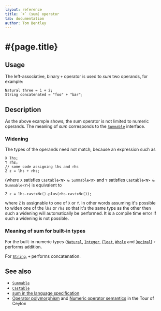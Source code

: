 ```yaml
---
layout: reference
title: `+` (sum) operator
tab: documentation
author: Tom Bentley
---
```


# #{page.title}

## Usage 

The left-associative, binary `+` operator is used to *sum* two operands, for 
example:

<!-- lang: ceylon -->

    Natural three = 1 + 2;
    String concatenated = "foo" + "bar";

## Description

As the above example shows, the sum operator is not limited to numeric 
operands. The meaning of *sum* corresponds to the 
[`Summable`](../../ceylon.language/Summable) interface. 

### Widening

The types of the operands need not match, because an expression such as 

<!-- lang: ceylon -->

    X lhs;
    Y rhs;
    // some code assigning lhs and rhs
    Z z = lhs + rhs;

(where `X` satisfies `Castable<N> & Summable<X>` and `Y` 
satisfies `Castable<N> & Summable<Y>`) is equivalent to 

<!-- lang: ceylon -->

    Z z = lhs.cast<N>().plus(rhs.cast<N>());

where `Z` is assignable to one of `X` or `Y`. In other words assuming it's possible to 
widen one of the `lhs` or `rhs` so that it's the same type as the other then 
such a widening will automatically be performed. It is a compile time error if 
such a widening is not possible.

### Meaning of sum for built-in types

For the built-in numeric types ([`Natural`](../../ceylon.language/Natural), 
[`Integer`](../../ceylon.language/Integer),
[`Float`](../../ceylon.language/Float),
[`Whole`](../../ceylon.language/Whole) and
[`Decimal`](../../ceylon.language/Decimal)) `+` 
performs addition.

For [`String`](../../ceylon.language/String), `+` performs concatenation.

## See also

* [`Summable`](../../ceylon.language/Summable)
* [`Castable`](../../ceylon.language/Castable)
* [sum in the language specification](FIXME#arithmetic)
* [Operator polymorphism](/documentation/tour/language-module/#operator_polymorphism) 
  and 
  [Numeric operator semantics](/documentation/tour/language-module/#numeric_operator_semantics) 
  in the Tour of Ceylon
